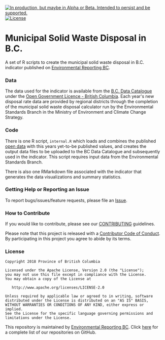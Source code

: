 <a id="devex-badge" rel="Delivery" href="https://github.com/BCDevExchange/assets/blob/master/README.md"><img alt="In production, but maybe in Alpha or Beta. Intended to persist and be supported." style="border-width:0" src="https://assets.bcdevexchange.org/images/badges/delivery.svg" title="In production, but maybe in Alpha or Beta. Intended to persist and be supported." /></a>[![License](https://img.shields.io/badge/License-Apache%202.0-blue.svg)](https://opensource.org/licenses/Apache-2.0)

# Municipal Solid Waste Disposal in B.C.

A set of R scripts to create the municipal solid waste disposal in B.C. indicator published on [Environmental Reporting BC](https://www2.gov.bc.ca/gov/content?id=B71460AF7A8049D59F8CBA6EE18E93B8).

### Data

The data used for the indicator is available from the [B.C. Data Catalogue](https://catalogue.data.gov.bc.ca/dataset/d21ed158-0ac7-4afd-a03b-ce22df0096bc) under the [Open Government Licence - British Columbia](https://www2.gov.bc.ca/gov/content?id=A519A56BC2BF44E4A008B33FCF527F61). Each year's new disposal rate data are provided by regional districts through the completion of the municipal solid waste disposal calculator run by the Environmental Standards Branch in the Ministry of Environment and Climate Change Strategy.

### Code

There is one R script, `internal.R` which loads and combines the published 
[open data](https://catalogue.data.gov.bc.ca/dataset/bc-municipal-solid-waste-disposal-rates) 
with this years yet-to-be published values, and creates the output data files 
to be uploaded to the BC Data Catalogue and subsequently used in the indicator. 
This script requires input data from the Environmental Standards Branch. 

There is also one RMarkdown file associated with the indicator that generates the data visualizations and summary statistics.

### Getting Help or Reporting an Issue

To report bugs/issues/feature requests, please file an [Issue](https://github.com/bcgov-c/msw-disposal-indicator/issues/).

### How to Contribute

If you would like to contribute, please see our [CONTRIBUTING](CONTRIBUTING.md) guidelines.

Please note that this project is released with a [Contributor Code of Conduct](CODE_OF_CONDUCT.md). By participating in this project you agree to abide by its terms.

### License

    Copyright 2018 Province of British Columbia

    Licensed under the Apache License, Version 2.0 (the "License");
    you may not use this file except in compliance with the License.
    You may obtain a copy of the License at 

       http://www.apache.org/licenses/LICENSE-2.0

    Unless required by applicable law or agreed to in writing, software
    distributed under the License is distributed on an "AS IS" BASIS,
    WITHOUT WARRANTIES OR CONDITIONS OF ANY KIND, either express or implied.
    See the License for the specific language governing permissions and
    limitations under the License.


This repository is maintained by [Environmental Reporting BC](http://www2.gov.bc.ca/gov/content?id=FF80E0B985F245CEA62808414D78C41B). Click [here](https://github.com/bcgov/EnvReportBC) for a complete list of our repositories on GitHub.